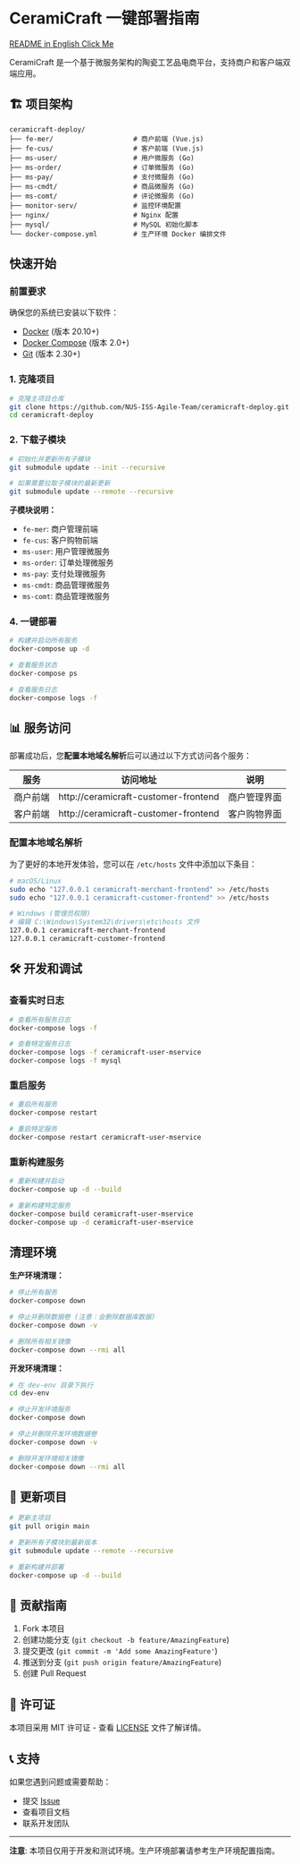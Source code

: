# CeramiCraft 一键部署指南

[README in English Click Me](./README_EN.md)

CeramiCraft 是一个基于微服务架构的陶瓷工艺品电商平台，支持商户和客户端双端应用。

## 🏗️ 项目架构

```
ceramicraft-deploy/
├── fe-mer/                    # 商户前端 (Vue.js)
├── fe-cus/                    # 客户前端 (Vue.js)  
├── ms-user/                   # 用户微服务 (Go)
├── ms-order/                  # 订单微服务 (Go)
├── ms-pay/                    # 支付微服务 (Go)
├── ms-cmdt/                   # 商品微服务 (Go)
├── ms-comt/                   # 评论微服务 (Go)
├── monitor-serv/              # 监控环境配置
├── nginx/                     # Nginx 配置
├── mysql/                     # MySQL 初始化脚本
└── docker-compose.yml         # 生产环境 Docker 编排文件
```

## 快速开始

### 前置要求

确保您的系统已安装以下软件：

- [Docker](https://docs.docker.com/get-docker/) (版本 20.10+)
- [Docker Compose](https://docs.docker.com/compose/install/) (版本 2.0+)
- [Git](https://git-scm.com/downloads) (版本 2.30+)

### 1. 克隆项目

```bash
# 克隆主项目仓库
git clone https://github.com/NUS-ISS-Agile-Team/ceramicraft-deploy.git
cd ceramicraft-deploy
```

### 2. 下载子模块

```bash
# 初始化并更新所有子模块
git submodule update --init --recursive

# 如果需要拉取子模块的最新更新
git submodule update --remote --recursive
```

**子模块说明：**
- `fe-mer`: 商户管理前端
- `fe-cus`: 客户购物前端
- `ms-user`: 用户管理微服务
- `ms-order`: 订单处理微服务
- `ms-pay`: 支付处理微服务
- `ms-cmdt`: 商品管理微服务
- `ms-comt`: 商品管理微服务

### 4. 一键部署

```bash
# 构建并启动所有服务
docker-compose up -d

# 查看服务状态
docker-compose ps

# 查看服务日志
docker-compose logs -f
```

## 📊 服务访问

部署成功后，您**配置本地域名解析**后可以通过以下方式访问各个服务：

| 服务 | 访问地址 | 说明 |
|------|----------|------|
| 商户前端 | http://ceramicraft-customer-frontend | 商户管理界面 |
| 客户前端 | http://ceramicraft-customer-frontend | 客户购物界面 |

### 配置本地域名解析

为了更好的本地开发体验，您可以在 `/etc/hosts` 文件中添加以下条目：

```bash
# macOS/Linux
sudo echo "127.0.0.1 ceramicraft-merchant-frontend" >> /etc/hosts
sudo echo "127.0.0.1 ceramicraft-customer-frontend" >> /etc/hosts

# Windows (管理员权限)
# 编辑 C:\Windows\System32\drivers\etc\hosts 文件
127.0.0.1 ceramicraft-merchant-frontend
127.0.0.1 ceramicraft-customer-frontend
```

## 🛠️ 开发和调试

### 查看实时日志

```bash
# 查看所有服务日志
docker-compose logs -f

# 查看特定服务日志
docker-compose logs -f ceramicraft-user-mservice
docker-compose logs -f mysql
```

### 重启服务

```bash
# 重启所有服务
docker-compose restart

# 重启特定服务
docker-compose restart ceramicraft-user-mservice
```

### 重新构建服务

```bash
# 重新构建并启动
docker-compose up -d --build

# 重新构建特定服务
docker-compose build ceramicraft-user-mservice
docker-compose up -d ceramicraft-user-mservice
```

## 清理环境

**生产环境清理：**
```bash
# 停止所有服务
docker-compose down

# 停止并删除数据卷 (注意：会删除数据库数据)
docker-compose down -v

# 删除所有相关镜像
docker-compose down --rmi all
```

**开发环境清理：**
```bash
# 在 dev-env 目录下执行
cd dev-env

# 停止开发环境服务
docker-compose down

# 停止并删除开发环境数据卷
docker-compose down -v

# 删除开发环境相关镜像
docker-compose down --rmi all
```

## 📝 更新项目

```bash
# 更新主项目
git pull origin main

# 更新所有子模块到最新版本
git submodule update --remote --recursive

# 重新构建并部署
docker-compose up -d --build
```

## 🤝 贡献指南

1. Fork 本项目
2. 创建功能分支 (`git checkout -b feature/AmazingFeature`)
3. 提交更改 (`git commit -m 'Add some AmazingFeature'`)
4. 推送到分支 (`git push origin feature/AmazingFeature`)
5. 创建 Pull Request

## 📄 许可证

本项目采用 MIT 许可证 - 查看 [LICENSE](LICENSE) 文件了解详情。

## 📞 支持

如果您遇到问题或需要帮助：

- 提交 [Issue](https://github.com/NUS-ISS-Agile-Team/ceramicraft-deploy/issues)
- 查看项目文档
- 联系开发团队

---

**注意**: 本项目仅用于开发和测试环境。生产环境部署请参考生产环境配置指南。